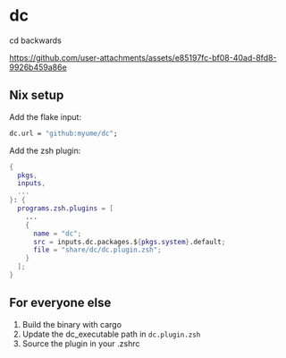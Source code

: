 # dc

cd backwards

https://github.com/user-attachments/assets/e85197fc-bf08-40ad-8fd8-9926b459a86e

## Nix setup

Add the flake input:

```nix
dc.url = "github:myume/dc";
```

Add the zsh plugin:

```nix
{
  pkgs,
  inputs,
  ...
}: {
  programs.zsh.plugins = [
    ...
    {
      name = "dc";
      src = inputs.dc.packages.${pkgs.system}.default;
      file = "share/dc/dc.plugin.zsh";
    }
  ];
}
```

## For everyone else

1. Build the binary with cargo
2. Update the dc_executable path in `dc.plugin.zsh`
3. Source the plugin in your .zshrc
